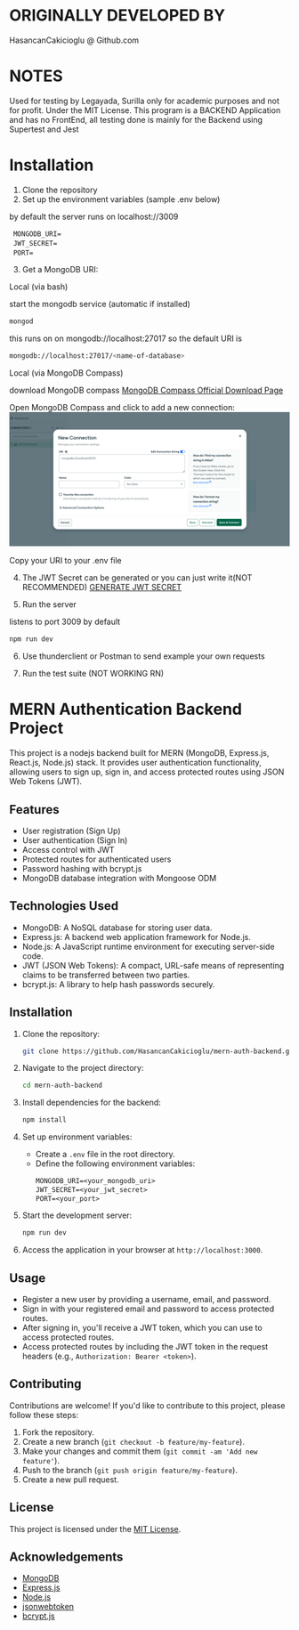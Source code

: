# ORIGINALLY DEVELOPED BY

HasancanCakicioglu @ Github.com

# NOTES

Used for testing by Legayada, Surilla only for academic purposes and not for profit. Under the MIT License. This program is a BACKEND Application and has no FrontEnd, all testing done is mainly for the Backend using Supertest and Jest

# Installation

1. Clone the repository
2. Set up the environment variables (sample .env below)

by default the server runs on localhost://3009

```txt
 MONGODB_URI=
 JWT_SECRET=
 PORT=
```

3. Get a MongoDB URI:

Local (via bash)

start the mongodb service (automatic if installed)

```bash
mongod
```

this runs on on mongodb://localhost:27017 so the default URI is

```bash
mongodb://localhost:27017/<name-of-database>

```

Local (via MongoDB Compass)

download MongoDB compass
[MongoDB Compass Official Download Page](https://www.mongodb.com/try/download/compass)

Open MongoDB Compass and click to add a new connection:
<img src='./imgs/mongodbcompass.png' alt='mongodbcompass'>

Copy your URI to your .env file

4. The JWT Secret can be generated or you can just write it(NOT RECOMMENDED)
   [GENERATE JWT SECRET](https://jwtsecret.com/generate)

5. Run the server

listens to port 3009 by default

```bash
npm run dev
```

6. Use thunderclient or Postman to send example your own requests

7. Run the test suite (NOT WORKING RN)

# MERN Authentication Backend Project

This project is a nodejs backend built for MERN (MongoDB, Express.js, React.js, Node.js) stack. It provides user authentication functionality, allowing users to sign up, sign in, and access protected routes using JSON Web Tokens (JWT).

## Features

- User registration (Sign Up)
- User authentication (Sign In)
- Access control with JWT
- Protected routes for authenticated users
- Password hashing with bcrypt.js
- MongoDB database integration with Mongoose ODM

## Technologies Used

- MongoDB: A NoSQL database for storing user data.
- Express.js: A backend web application framework for Node.js.
- Node.js: A JavaScript runtime environment for executing server-side code.
- JWT (JSON Web Tokens): A compact, URL-safe means of representing claims to be transferred between two parties.
- bcrypt.js: A library to help hash passwords securely.

## Installation

1. Clone the repository:

   ```bash
   git clone https://github.com/HasancanCakicioglu/mern-auth-backend.git
   ```

2. Navigate to the project directory:

   ```bash
   cd mern-auth-backend
   ```

3. Install dependencies for the backend:

   ```bash
   npm install
   ```

4. Set up environment variables:

   - Create a `.env` file in the root directory.
   - Define the following environment variables:
     ```
     MONGODB_URI=<your_mongodb_uri>
     JWT_SECRET=<your_jwt_secret>
     PORT=<your_port>
     ```

5. Start the development server:

   ```bash
   npm run dev
   ```

6. Access the application in your browser at `http://localhost:3000`.

## Usage

- Register a new user by providing a username, email, and password.
- Sign in with your registered email and password to access protected routes.
- After signing in, you'll receive a JWT token, which you can use to access protected routes.
- Access protected routes by including the JWT token in the request headers (e.g., `Authorization: Bearer <token>`).

## Contributing

Contributions are welcome! If you'd like to contribute to this project, please follow these steps:

1. Fork the repository.
2. Create a new branch (`git checkout -b feature/my-feature`).
3. Make your changes and commit them (`git commit -am 'Add new feature'`).
4. Push to the branch (`git push origin feature/my-feature`).
5. Create a new pull request.

## License

This project is licensed under the [MIT License](LICENSE).

## Acknowledgements

- [MongoDB](https://www.mongodb.com/)
- [Express.js](https://expressjs.com/)
- [Node.js](https://nodejs.org/)
- [jsonwebtoken](https://www.npmjs.com/package/jsonwebtoken)
- [bcrypt.js](https://www.npmjs.com/package/bcryptjs)
